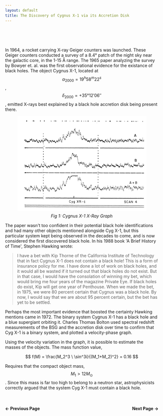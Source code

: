 ```yaml
---
layout: default
title: The Discovery of Cygnus X-1 via its Accretion Disk
---
```


<br>

<br>

<br>

In 1964, a rocket carrying X-ray Geiger counters was launched. These Geiger counters conducted a survey of a 8.4° patch of the night sky near the galactic core, in the 1-15 Å range. The 1965 paper analyzing the survey by Bowyer et. al. was the first observational evidence for the existance of black holes. The object Cygnus X-1, located at $$\alpha_{2000} = 19^h 58^m 22^s$$, $$\delta_{2000} = +35° 12' 06''$$, emitted X-rays best explained by a black hole accretion disk being present there.

<figure style="text-align: center;">
  <img src="/assets/css/cyg_x1.png" alt="Cygnus X-1 X-ray Graph" width="500"/>
  <figcaption style="margin-top: 5px; font-style: italic;">Fig 1: Cygnus X-1 X-Ray Graph</figcaption>
</figure>


The paper wasn't too confident in their potential black hole identifications and had many other objects mentioned alongside Cyg X-1, but this particular system kept being observed in the decades to come, and is now considered the first discovered black hole. In his 1988 book 'A Brief History of Time', Stephen Hawking wrote:

>I have a bet with Kip Thorne of the California Institute of Technology that in fact Cygnus X-1 does not contain a black hole! This is a form of insurance policy for me. I have done a lot of work on black holes, and it would all be wasted if it turned out that black holes do not exist. But in that case, I would have the consolation of winning my bet, which would bring me four years of the magazine Private Eye. If black holes do exist, Kip will get one year of Penthouse. When we made the bet, in 1975, we were 80 percent certain that Cygnus was a black hole. By now, I would say that we are about 95 percent certain, but the bet has yet to be settled.

Perhaps the most important evidence that boosted the certainty Hawking mentions came in 1972. The binary system Cygnus X-1 has a black hole and a blue supergiant orbiting it. Charles Thomas Bolton used spectral redshift measurements of the BSG and the accretion disk over time to confirm that Cyg X-1 is a binary system, and plotted a velocity-phase graph.

Using the velocity variation in the graph, it is possible to estimate the masses of the objects. The mass function value,

$$
f(M) = \frac{M_2^3 \ \sin^3i}{(M_1+M_2)^2} = 0.16
$$

Requires that the compact object mass, $$M_1 > 12 M_{\odot}$$. Since this mass is far too high to belong to a neutron star, astrophysicists correctly argued that the system Cyg X-1 must contain a black hole.

<br>

<div style="display: flex; justify-content: space-between; margin-top: 20px;">
  <a href="/theoretical_basis.html" style="text-decoration: none; font-weight: bold;">&#8592; Previous Page</a>
  <a href="/gravitational_waves.html" style="text-decoration: none; font-weight: bold;">Next Page &#8594;</a>
</div>

<br>
